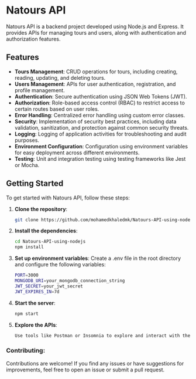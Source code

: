 # Natours API

Natours API is a backend project developed using Node.js and Express. It provides APIs for managing tours and users, along with authentication and authorization features.

## Features

- **Tours Management**: CRUD operations for tours, including creating, reading, updating, and deleting tours.
- **Users Management**: APIs for user authentication, registration, and profile management.
- **Authentication**: Secure authentication using JSON Web Tokens (JWT).
- **Authorization**: Role-based access control (RBAC) to restrict access to certain routes based on user roles.
- **Error Handling**: Centralized error handling using custom error classes.
- **Security**: Implementation of security best practices, including data validation, sanitization, and protection against common security threats.
- **Logging**: Logging of application activities for troubleshooting and audit purposes.
- **Environment Configuration**: Configuration using environment variables for easy deployment across different environments.
- **Testing**: Unit and integration testing using testing frameworks like Jest or Mocha.

## Getting Started

To get started with Natours API, follow these steps:

1. **Clone the repository**:

   ```bash
   git clone https://github.com/mohamedkhaledmk/Natours-API-using-nodejs.git
   ```

2. **Install the dependencies**:

   ```bash
   cd Natours-API-using-nodejs
   npm install
   ```

3. **Set up environment variables**:
   Create a .env file in the root directory and configure the following variables:

   ```bash
   PORT=3000
   MONGODB_URI=your_mongodb_connection_string
   JWT_SECRET=your_jwt_secret
   JWT_EXPIRES_IN=7d
   ```

4. **Start the server**:

   ```bash
   npm start
   ```

5. **Explore the APIs**:

   ```bash
   Use tools like Postman or Insomnia to explore and interact with the APIs.
   ```

### Contributing:

Contributions are welcome! If you find any issues or have suggestions for improvements, feel free to open an issue or submit a pull request.
